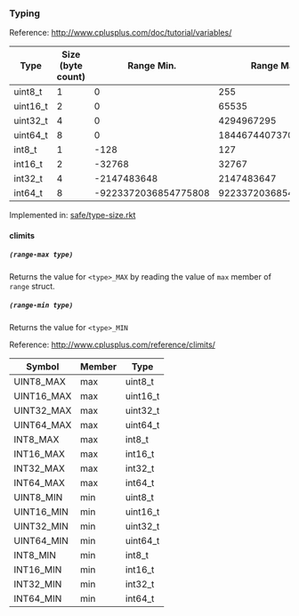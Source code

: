 
### Typing

Reference: http://www.cplusplus.com/doc/tutorial/variables/

| Type     | Size (byte count) | Range Min.           | Range Max.           | Range Step |
|----------|-------------------|----------------------|----------------------|------------|
| uint8_t  | 1                 | 0                    | 255                  | 1          |
| uint16_t | 2                 | 0                    | 65535                | 1          |
| uint32_t | 4                 | 0                    | 4294967295           | 1          |
| uint64_t | 8                 | 0                    | 18446744073709551615 | 1          |
| int8_t   | 1                 | -128                 | 127                  | 1          |
| int16_t  | 2                 | -32768               | 32767                | 1          |
| int32_t  | 4                 | -2147483648          | 2147483647           | 1          |
| int64_t  | 8                 | -9223372036854775808 | 9223372036854775807  | 1          |

Implemented in: [safe/type-size.rkt](https://github.com/ovidiugabriel/buildpro/blob/master/preprocessor/lib/safe/type-size.rkt)

#### climits

##### `(range-max type)`

Returns the value for `<type>_MAX` by reading the value of `max` member of `range` struct.

##### `(range-min type)`

Returns the value for `<type>_MIN`

Reference: http://www.cplusplus.com/reference/climits/

| Symbol     | Member | Type     |
|------------|--------|----------|
| UINT8_MAX  | max    | uint8_t  |
| UINT16_MAX | max    | uint16_t |
| UINT32_MAX | max    | uint32_t |
| UINT64_MAX | max    | uint64_t |
| INT8_MAX   | max    | int8_t   |
| INT16_MAX  | max    | int16_t  |
| INT32_MAX  | max    | int32_t  |
| INT64_MAX  | max    | int64_t  |
| UINT8_MIN  | min    | uint8_t  |
| UINT16_MIN | min    | uint16_t |
| UINT32_MIN | min    | uint32_t |
| UINT64_MIN | min    | uint64_t |
| INT8_MIN   | min    | int8_t   |
| INT16_MIN  | min    | int16_t  |
| INT32_MIN  | min    | int32_t  |
| INT64_MIN  | min    | int64_t  |
